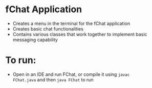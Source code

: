 # fChat Application
<ul>
  <li>Creates a menu in the terminal for the fChat application</li>
  <li>Creates basic chat functionalities</li>
  <li>Contains various classes that work together to implement basic messaging capability</li>
  </ul>

# To run:
- Open in an IDE and run FChat, or compile it using <code>javac FChat.java</code> and then <code>java FChat</code> to run
